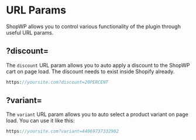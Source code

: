 # URL Params

ShopWP allows you to control various functionality of the plugin through useful URL params.

## ?discount=

The `discount` URL param allows you to auto apply a discount to the ShopWP cart on page load. The discount needs to exist inside Shopify already.

```php
https://yoursite.com?discount=20PERCENT
```

## ?variant=

The `variant` URL param allows you to auto select a product variant on page load. You can use it like this:

```php
https://yoursite.com?variant=44069737332902
```
